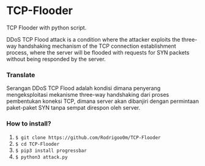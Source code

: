 # TCP-Flooder
TCP Flooder with python script.

DDoS TCP Flood attack is a condition where the attacker exploits the three-way handshaking mechanism of the TCP connection establishment process, where the server will be flooded with requests for SYN packets without being responded by the server.

### Translate 

Serangan DDoS TCP Flood adalah kondisi dimana penyerang mengeksploitasi mekanisme three-way handshaking dari proses pembentukan koneksi TCP, dimana server akan dibanjiri dengan permintaan paket-paket SYN tanpa sempat direspon oleh server.

### How to install?
1. ``$ git clone https://github.com/Rodrigoo0m/TCP-Flooder``
2. ``$ cd TCP-Flooder``
3. ``$ pip3 install progressbar``
4. ``$ python3 attack.py``

